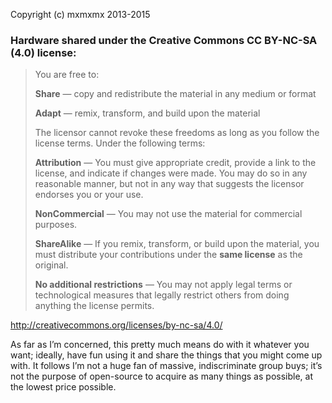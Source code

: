 
Copyright (c) mxmxmx 2013-2015

### Hardware shared under the Creative Commons CC BY-NC-SA (4.0) license:


>You are free to:
>
>**Share** — copy and redistribute the material in any medium or format
>
>**Adapt** — remix, transform, and build upon the material
>
>The licensor cannot revoke these freedoms as long as you follow the license terms.
>Under the following terms:
>
>**Attribution** — You must give appropriate credit, provide a link to the license, 
>and indicate if changes were made. You may do so in any reasonable manner, but not 
>in any way that suggests the licensor endorses you or your use.
>
>**NonCommercial** — You may not use the material for commercial purposes.
>
>**ShareAlike** — If you remix, transform, or build upon the material, you must 
>distribute your contributions under the **same license** as the original.
>
>**No additional restrictions** — You may not apply legal terms or technological 
>measures that legally restrict others from doing anything the license permits.


http://creativecommons.org/licenses/by-nc-sa/4.0/


As far as I’m concerned, this pretty much means do with it whatever you want; ideally, have fun using it and share the things that you might come up with. It follows I’m not a huge fan of massive, indiscriminate group buys; it’s not the purpose of open-source to acquire as many things as possible, at the lowest price possible.

